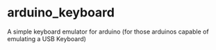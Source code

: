 # arduino_keyboard
A simple keyboard emulator for arduino (for those arduinos capable of emulating a USB Keyboard)
